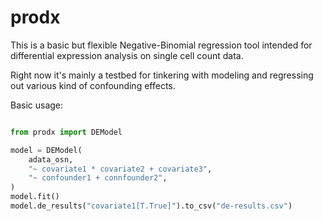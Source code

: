 
# prodx

This is a basic but flexible Negative-Binomial regression tool intended for
differential expression analysis on single cell count data.

Right now it's mainly a testbed for tinkering with modeling and regressing out
various kind of confounding effects.

Basic usage:
```python

from prodx import DEModel

model = DEModel(
    adata_osn,
    "~ covariate1 * covariate2 + covariate3",
    "~ confounder1 + connfounder2",
)
model.fit()
model.de_results("covariate1[T.True]").to_csv("de-results.csv")
```
